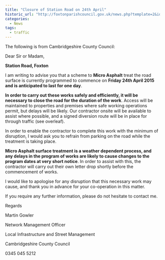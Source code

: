 ```yaml
---
title: "Closure of Station Road on 24th April"
historic_url: "http://foxtonparishcouncil.gov.uk/news.php?template=2&id=288"
categories:
  - News
tags:
  - traffic
---
```


The following is from Cambridgeshire County Council:

Dear Sir or Madam,

**Station Road, Foxton**

I am writing to advise you that a scheme to **Micro Asphalt** treat the road surface is currently programmed to commence on **Friday 24th April 2015 and is anticipated to last for one day**.

**In order to carry out these works safely and efficiently, it will be necessary to close the road for the duration of the work**. Access will be maintained to properties and premises where safe working operations permit, but delays will be likely. Our contractor onsite will be available to assist where possible, and a signed diversion route will be in place for through traffic (see overleaf).

In order to enable the contractor to complete this work with the minimum of disruption, I would ask you to refrain from parking on the road while the treatment is taking place.

**Micro Asphalt surface treatment is a weather dependent process, and any delays in the program of works are likely to cause changes to the program dates at very short notice**. In order to assist with this, the contractor will carry out their own letter drop shortly before the commencement of works.

I would like to apologise for any disruption that this necessary work may cause, and thank you in advance for your co-operation in this matter.

If you require any further information, please do not hesitate to contact me.

Regards

Martin Gowler

Network Management Officer

Local Infrastructure and Street Management

Cambridgeshire County Council

0345 045 5212